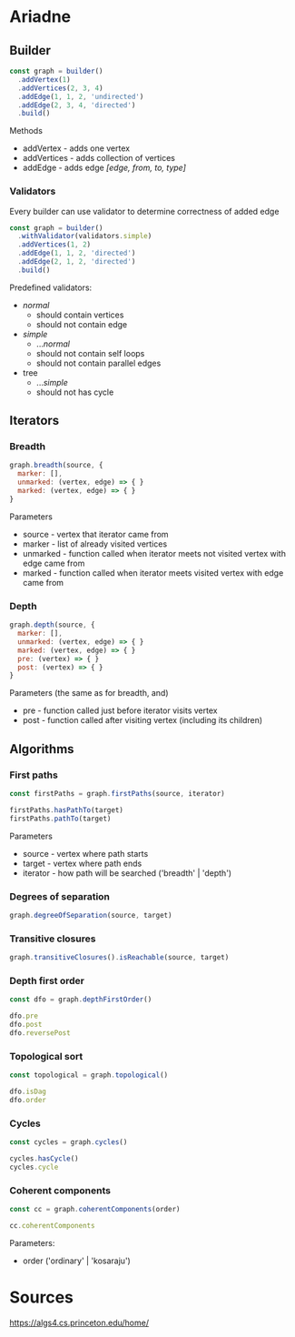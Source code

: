 # Ariadne

## Builder

```javascript
const graph = builder()
  .addVertex(1)
  .addVertices(2, 3, 4)
  .addEdge(1, 1, 2, 'undirected')
  .addEdge(2, 3, 4, 'directed')
  .build()
```
Methods
* addVertex - adds one vertex
* addVertices - adds collection of vertices
* addEdge - adds edge _[edge, from, to, type]_

### Validators
Every builder can use validator to determine correctness of added edge
```javascript
const graph = builder()
  .withValidator(validators.simple)
  .addVertices(1, 2)
  .addEdge(1, 1, 2, 'directed')
  .addEdge(2, 1, 2, 'directed')
  .build()
```

Predefined validators:
  - _normal_
    - should contain vertices
    - should not contain edge
  - _simple_
    - ..._normal_
    - should not contain self loops
    - should not contain parallel edges
  - tree
    - ..._simple_
    - should not has cycle

## Iterators

### Breadth

```javascript
graph.breadth(source, {
  marker: [],
  unmarked: (vertex, edge) => { }
  marked: (vertex, edge) => { }
}
```

Parameters
* source - vertex that iterator came from
* marker - list of already visited vertices
* unmarked - function called when iterator meets not visited vertex with edge came from
* marked - function called  when iterator meets visited vertex with edge came from

### Depth

```javascript
graph.depth(source, {
  marker: [],
  unmarked: (vertex, edge) => { }
  marked: (vertex, edge) => { }
  pre: (vertex) => { }
  post: (vertex) => { }
}
```

Parameters (the same as for breadth, and)
* pre - function called just before iterator visits vertex
* post - function called after visiting vertex (including its children)

## Algorithms

### First paths

```javascript
const firstPaths = graph.firstPaths(source, iterator)

firstPaths.hasPathTo(target)
firstPaths.pathTo(target)
```

Parameters 
* source - vertex where path starts
* target - vertex where path ends
* iterator - how path will be searched ('breadth' | 'depth')

### Degrees of separation

```javascript
graph.degreeOfSeparation(source, target)
```

### Transitive closures

```javascript
graph.transitiveClosures().isReachable(source, target)
```

### Depth first order

```javascript
const dfo = graph.depthFirstOrder()

dfo.pre
dfo.post
dfo.reversePost
```

### Topological sort

```javascript
const topological = graph.topological()

dfo.isDag
dfo.order
```

### Cycles

```javascript
const cycles = graph.cycles()

cycles.hasCycle()
cycles.cycle
```

### Coherent components

```javascript
const cc = graph.coherentComponents(order)

cc.coherentComponents
```

Parameters:
* order ('ordinary' | 'kosaraju')

# Sources
https://algs4.cs.princeton.edu/home/
